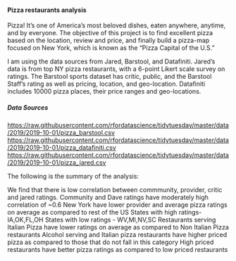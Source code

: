 #### Pizza restaurants analysis
Pizza! It’s one of America’s most beloved dishes, eaten anywhere, anytime, and by everyone. The objective of this project is to find excellent pizza based on the location, review and price, and finally build a pizza-map focused on New York, which is known as the “Pizza Capital of the U.S.”

I am using the data sources from Jared, Barstool, and Datafiniti. Jared’s data is from top NY pizza restaurants, with a 6-point Likert scale survey on ratings. The Barstool sports dataset has critic, public, and the Barstool Staff’s rating as well as pricing, location, and geo-location. Datafiniti includes 10000 pizza places, their price ranges and geo-locations.

##### Data Sources
https://raw.githubusercontent.com/rfordatascience/tidytuesday/master/data/2019/2019-10-01/pizza_barstool.csv
https://raw.githubusercontent.com/rfordatascience/tidytuesday/master/data/2019/2019-10-01/pizza_datafiniti.csv
https://raw.githubusercontent.com/rfordatascience/tidytuesday/master/data/2019/2019-10-01/pizza_jared.csv

The following is the summary of the analysis:

We find that there is low correlation between commmunity, provider, critic and jared ratings. Community and Dave ratings have moderately high correlation of ~0.6
New York have lower provider and average pizza ratings on average as compared to rest of the US States with high ratings- IA,OK,FL,OH States with low ratings - 
WV,MI,NV,SC Restaurants serving Italian Pizza have lower ratings on average as compared to Non Italian Pizza restaurants Alcohol serving and Italian pizza 
restaurants have higher priced pizza as compared to those that do not fall in this category High priced restaurants have better pizza ratings as compared to 
low priced restaurants


